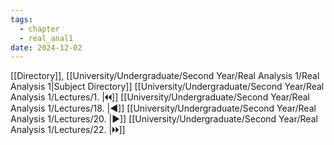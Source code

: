 ```yaml
---
tags:
  - chapter
  - real_anal1
date: 2024-12-02
---
```

[[Directory]], [[University/Undergraduate/Second Year/Real Analysis 1/Real Analysis 1|Subject Directory]]
[[University/Undergraduate/Second Year/Real Analysis 1/Lectures/1. |🞀🞀]] [[University/Undergraduate/Second Year/Real Analysis 1/Lectures/18. |◀]] [[University/Undergraduate/Second Year/Real Analysis 1/Lectures/20. |▶]] [[University/Undergraduate/Second Year/Real Analysis 1/Lectures/22. |🞂🞂]]
# 
## 
### 
